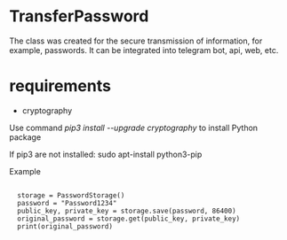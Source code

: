 # TransferPassword

The class was created for the secure transmission of information, for example, passwords. It can be integrated into telegram bot, api, web, etc.

# requirements
- cryptography

Use command *pip3 install --upgrade cryptography* to install Python package

If pip3 are not installed: sudo apt-install python3-pip

Example

<code>
  storage = PasswordStorage()
  password = "Password1234"
  public_key, private_key = storage.save(password, 86400)
  original_password = storage.get(public_key, private_key)
  print(original_password)
</code>


